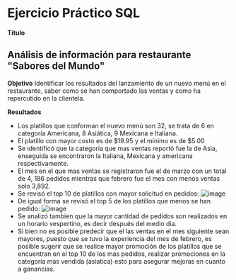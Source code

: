 # Ejercicio Práctico SQL
**Título**
## Análisis de información para restaurante "Sabores del Mundo"

**Objetivo**
Identificar los resultados del lanzamiento de un nuevo menú en el restaurante, saber como se han comportado las ventas y como ha repercutido en la clientela.

**Resultados**

+ Los platillos que conforman el nuevo menú son 32, se trata de 6 en categoría Americana, 8 Asiática, 9 Mexicana e Italiana.
+ El platillo con mayor costo es de $19.95 y el mínimo es de $5.00
+ Se identificó que la categoría que mas ventas reportó fue la de Asia, enseguida se encontraron la Italiana, Mexicana y americana respectivamente.
+ El mes en el que mas ventas se registraron fue el de marzo con un total de 4, 186 pedidos mientras que febrero fue el mes con menos ventas solo 3,892.
+ Se revisó el top 10 de platillos con mayor solicitud en pedidos:
![image](https://github.com/user-attachments/assets/6d1731cf-40a5-42ce-b055-3aa0788640a9)
+ De igual forma se revisó el top 5 de los platillos que menos se han pedido:
![image](https://github.com/user-attachments/assets/b7cf2c0e-cb75-40ee-b117-0cdeffc5b3e2)
+ Se analizó tambien que la mayor cantidad de pedidos son realizados en un horario vespertino, es decir después del medio dia.
+ Si bien  no es posible predecir que el las ventas en el mes siguiente sean mayores, puesto que se tuvo la experiencia del mes de febrero, es posible sugerir
que se realice mayor promoción de los platillos que se encuentran en el top 10 de los mas pedidos, realizar promociones en la categoría mas vendida (asiatica)
esto para asegurar mejoras en cuanto a ganancias.






